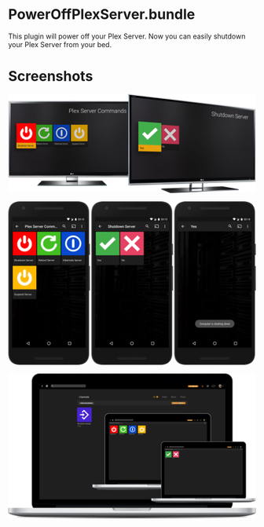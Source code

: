 # PowerOffPlexServer.bundle

This plugin will power off your Plex Server. Now you can easily shutdown your Plex Server from your bed.

# Screenshots

![Nvidia Shield TV](https://github.com/StancuFlorin/PlexServerCommands.bundle/blob/pic/Nvidia%20Shield%20TV.png)

![Nexus 5X](https://github.com/StancuFlorin/PlexServerCommands.bundle/blob/pic/Nexus%205X.png)

![Web Player](https://github.com/StancuFlorin/PlexServerCommands.bundle/blob/pic/Web%20Player.png)